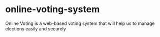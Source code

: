 # online-voting-system
Online Voting is a web-based voting system that will help us to manage  elections easily and securely
